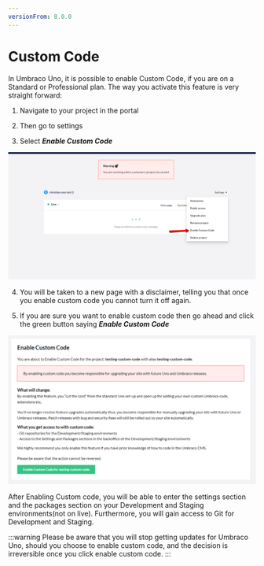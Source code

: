 ```yaml
---
versionFrom: 8.0.0
---
```


# Custom Code

In Umbraco Uno, it is possible to enable Custom Code, if you are on a Standard or Professional plan.
The way you activate this feature is very straight forward:

1. Navigate to your project in the portal

2. Then go to settings

3. Select ***Enable Custom Code***

![this image shows what the menu looks like](images/Enable-Custom-Code.png)

4. You will be taken to a new page with a disclaimer, telling you that once you enable custom code you cannot turn it off again.

5. If you are sure you want to enable custom code then go ahead and click the green button saying ***Enable Custom Code***

![this image shows what the disclimer page looks like](images/warning-page.png)

After Enabling Custom code, you will be able to enter the settings section and the packages section on your Development and Staging environments(not on live).
Furthermore, you will gain access to Git for Development and Staging.

:::warning
Please be aware that you will stop getting updates for Umbraco Uno, should you choose to enable custom code, and the decision is irreversible once you click enable custom code.
:::
